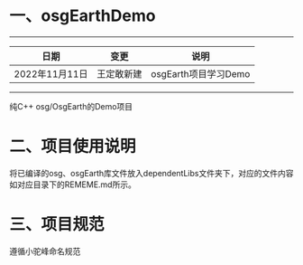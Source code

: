 # 一、osgEarthDemo

---

|日期 |变更 | 说明|
|--|--| --|
| 2022年11月11日| 王定敢新建 |osgEarth项目学习Demo |

---

纯C++ osg/OsgEarth的Demo项目

# 二、项目使用说明
将已编译的osg、osgEarth库文件放入dependentLibs文件夹下，对应的文件内容如对应目录下的REMEME.md所示。

# 三、项目规范
遵循小驼峰命名规范